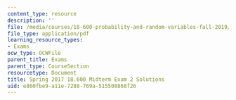 ```yaml
---
content_type: resource
description: ''
file: /media/courses/18-600-probability-and-random-variables-fall-2019/e860fbe9a11e7288769a515508868f26_MIT18_600F19_mid2_2017_soln.pdf
file_type: application/pdf
learning_resource_types:
- Exams
ocw_type: OCWFile
parent_title: Exams
parent_type: CourseSection
resourcetype: Document
title: Spring 2017 18.600 Midterm Exam 2 Solutions
uid: e860fbe9-a11e-7288-769a-515508868f26
---
```

